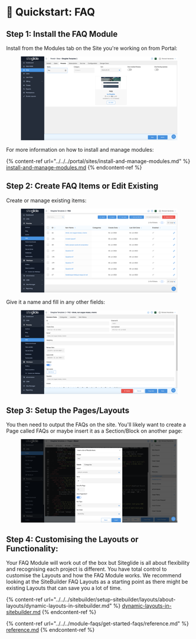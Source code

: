 # 🚀 Quickstart: FAQ

## Step 1: Install the FAQ Module

Install from the Modules tab on the Site you're working on from Portal:

<figure><img src="../../../.gitbook/assets/Siteglide-Modules-Core-FAQ-Install.png" alt=""><figcaption></figcaption></figure>

For more information on how to install and manage modules:

{% content-ref url="../../../portal/sites/install-and-manage-modules.md" %}
[install-and-manage-modules.md](../../../portal/sites/install-and-manage-modules.md)
{% endcontent-ref %}

## Step 2: Create FAQ Items or Edit Existing

Create or manage existing items:

<figure><img src="../../../.gitbook/assets/Siteglide-Modules-Core-FAQ-List.png" alt=""><figcaption></figcaption></figure>

Give it a name and fill in any other fields:

<figure><img src="../../../.gitbook/assets/Siteglide-Modules-Core-FAQ-Create.png" alt=""><figcaption></figcaption></figure>

## Step 3: Setup the Pages/Layouts

You then need to output the FAQs on the site. You'll likely want to create a Page called FAQs or maybe insert it as a Section/Block on another page:

<figure><img src="../../../.gitbook/assets/Siteglide-Modules-Core-FAQ-Insert.png" alt=""><figcaption></figcaption></figure>

## Step 4: Customising the Layouts or Functionality:

Your FAQ Module will work out of the box but Siteglide is all about flexibility and recognising each project is different. You have total control to customise the Layouts and how the FAQ Module works. We recommend looking at the SiteBuilder FAQ Layouts as a starting point as there might be existing Layouts that can save you a lot of time.

{% content-ref url="../../../sitebuilder/setup-sitebuilder/layouts/about-layouts/dynamic-layouts-in-sitebuilder.md" %}
[dynamic-layouts-in-sitebuilder.md](../../../sitebuilder/setup-sitebuilder/layouts/about-layouts/dynamic-layouts-in-sitebuilder.md)
{% endcontent-ref %}

{% content-ref url="../../../module-faqs/get-started-faqs/reference.md" %}
[reference.md](../../../module-faqs/get-started-faqs/reference.md)
{% endcontent-ref %}

